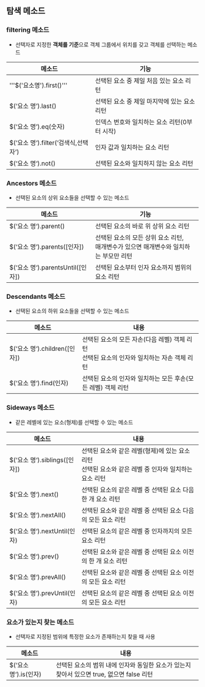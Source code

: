 ## 탐색 메소드

### filtering 메소드

- 선택자로 지정한 **객체를 기준**으로 객체 그룹에서 위치를 갖고 객체를 선택하는 메소드

|메소드|기능|
|---|---|
|'''$('요소명').first()'''|선택된 요소 중 제일 처음 있는 요소 리턴|
|$(‘요소 명’).last()|선택된 요소 중 제일 마지막에 있는 요소 리턴|
|$(‘요소 명’).eq(숫자)|인덱스 번호와 일치하는 요소 리턴(0부터 시작)|
|$(‘요소 명‘).filter(‘검색식,선택자’)|인자 값과 일치하는 요소 리턴|
|$(‘요소 명‘).not()|선택된 요소와 일치하지 않는 요소 리턴|

### Ancestors 메소드

- 선택된 요소의 상위 요소들을 선택할 수 있는 메소드

|메소드|기능|
|---|---|
|$(‘요소 명‘).parent()|선택된 요소의 바로 위 상위 요소 리턴|
|$(‘요소 명’).parents([인자])|선택된 요소의 모든 상위 요소 리턴,<br/>매개변수가 있으면 매개변수와 일치하는 부모만 리턴
|$(‘요소 명‘).parentsUntil([인자])|선택된 요소부터 인자 요소까지 범위의 요소 리턴|

### Descendants 메소드

- 선택된 요소의 하위 요소들을 선택할 수 있는 메소드

|메소드| 내용|
|---|---|
|$(‘요소 명‘).children([인자])|선택된 요소의 모든 자손(다음 레벨) 객체 리턴<br/>선택된 요소의 인자와 일치하는 자손 객체 리턴|
|$(‘요소 명‘).find(인자)|선택된 요소의 인자와 일치하는 모든 후손(모든 레벨) 객체 리턴|

### Sideways 메소드

- 같은 레벨에 있는 요소(형제)를 선택할 수 있는 메소드

|메소드| 내용|
|---|---|
|$(‘요소 명‘).siblings([인자])|선택된 요소와 같은 레벨(형제)에 있는 요소 리턴<br/>선택된 요소와 같은 레벨 중 인자와 일치하는 요소 리턴|
|$(‘요소 명‘).next()|선택된 요소의 같은 레벨 중 선택된 요소 다음 한 개 요소 리턴|
|$(‘요소 명‘).nextAll()|선택된 요소와 같은 레벨 중 선택된 요소 다음의 모든 요소 리턴|
|$(‘요소 명‘).nextUntil(인자)|선택된 요소의 같은 레벨 중 인자까지의 모든 요소 리턴|
|$(‘요소 명‘).prev()|선택된 요소와 같은 레벨 중 선택된 요소 이전의 한 개 요소 리턴|
|$(‘요소 명‘).prevAll()|선택된 요소와 같은 레벨 중 선택된 요소 이전의 모든 요소 리턴|
|$(‘요소 명’).prevUntil(인자)|선택된 요소의 같은 레벨 중 선택된 요소 이전의 모든 요소 리턴|

### 요소가 있는지 찾는 메소드

- 선택자로 지정된 범위에 특정한 요소가 존재하는지 찾을 때 사용

|메소드| 내용|
|---|---|
|$(‘요소 명‘).is(인자)|선택된 요소의 범위 내에 인자와 동일한 요소가 있는지 찾아서 있으면 true, 없으면 false 리턴|
